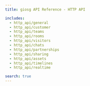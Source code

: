 ```yaml
---
title: giosg API Reference - HTTP API

includes:
  - http_api/general
  - http_api/customer
  - http_api/teams
  - http_api/rooms
  - http_api/visitors
  - http_api/chats
  - http_api/partnerships
  - http_api/sharing
  - http_api/assets
  - http_api/timelines
  - http_api/realtime

search: true
---
```

